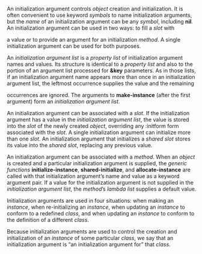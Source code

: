  



An initialization argument controls *object* creation and initialization. It is often convenient to use keyword *symbols* to name initialization arguments, but the *name* of an initialization argument can be any *symbol*, including **nil**. An initialization argument can be used in two ways: to fill a *slot* with 



a value or to provide an argument for an initialization *method*. A single initialization argument can be used for both purposes. 



An *initialization argument list* is a *property list* of initialization argument names and values. Its structure is identical to a *property list* and also to the portion of an argument list processed for **&amp;key** parameters. As in those lists, if an initialization argument name appears more than once in an initialization argument list, the leftmost occurrence supplies the value and the remaining 



occurrences are ignored. The arguments to **make-instance** (after the first argument) form an *initialization argument list*. 



An initialization argument can be associated with a *slot*. If the initialization argument has a value in the *initialization argument list*, the value is stored into the *slot* of the newly created *object*, overriding any :initform form associated with the *slot*. A single initialization argument can initialize more than one *slot*. An initialization argument that initializes a *shared slot* stores its value into the *shared slot*, replacing any previous value. 



An initialization argument can be associated with a *method*. When an *object* is created and a particular initialization argument is supplied, the *generic functions* **initialize-instance**, **shared-initialize**, and **allocate-instance** are called with that initialization argument’s name and value as a keyword argument pair. If a value for the initialization argument is not supplied in the *initialization argument list*, the *method*’s *lambda list* supplies a default value. 



Initialization arguments are used in four situations: when making an *instance*, when re-initializing an *instance*, when updating an *instance* to conform to a redefined *class*, and when updating an *instance* to conform to the definition of a different *class*. 



Because initialization arguments are used to control the creation and initialization of an *instance* of some particular *class*, we say that an initialization argument is “an initialization argument for” that *class*. 



